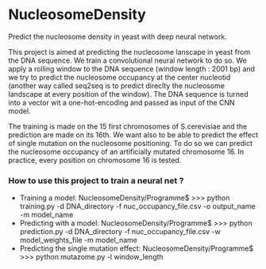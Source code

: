 # NucleosomeDensity
Predict the nucleosome density in yeast with deep neural network.

This project is aimed at predicting the nucleosome lanscape in yeast from the DNA sequence. 
We train a convolutional neural network to do so.
We apply a rolling window to the DNA sequence (window length : 2001 bp) and we try to predict the nucleosome occupancy 
at the center nucleotid (another way called seq2seq is to predict direclty the nucleosome landscape at 
every position of the window). The DNA sequence is turned into a vector wit a one-hot-encoding and passed as input of the CNN model.

The training is made on the 15 first chromosomes of S.cerevisiae and the prediction are made on its 16th. We want also to be able to
predict the effect of single mutation on the nucleosome positioning. To do so we can predict the nucleosome occupancy of an 
artificially mutated chromosome 16. In practice, every position on chromosome 16 is tested.

### How to use this project to train a neural net ?

- Training a model: NucleosomeDensity/Programme$ >>> python training.py -d DNA_directory -f nuc_occupancy_file.csv -o output_name -m model_name
- Predicting with a model: NucleosomeDensity/Programme$ >>> python prediction.py -d DNA_directory -f nuc_occupancy_file.csv -w model_weights_file -m model_name
- Predicting the single mutation effect: NucleosomeDensity/Programme$ >>> python mutazome.py -l window_length
